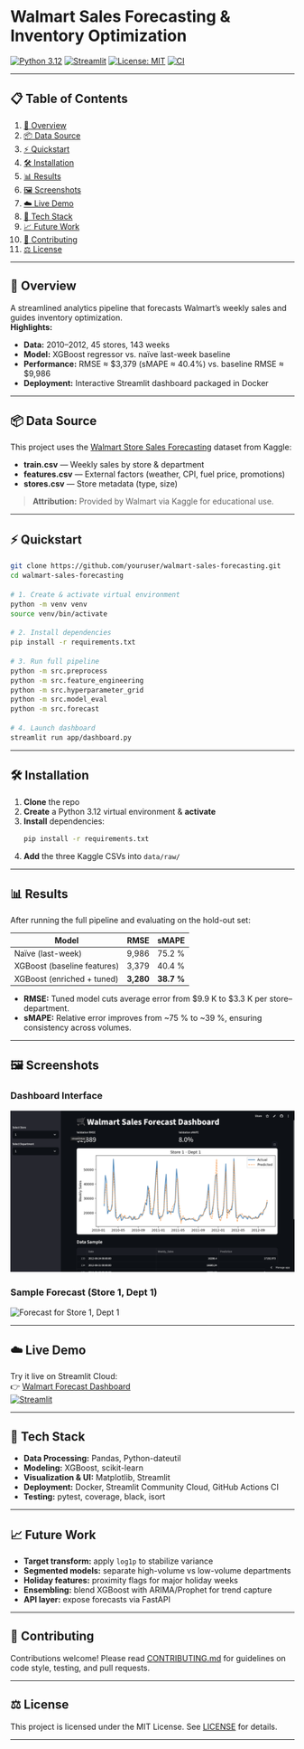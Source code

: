 # Walmart Sales Forecasting & Inventory Optimization

[![Python 3.12][py-badge]][py] [![Streamlit][st-badge]][st] [![License: MIT][license-badge]][license] [![CI][ci-badge]][ci]

---

## 📋 Table of Contents
1. [🚀 Overview](#-overview)  
2. [📦 Data Source](#-data-source)  
3. [⚡ Quickstart](#-quickstart)  
4. [🛠️ Installation](#️-installation)  
5. [📊 Results](#-results)  
6. [🖼️ Screenshots](#️-screenshots)  
7. [☁️ Live Demo](#️-live-demo)  
8. [🔧 Tech Stack](#-tech-stack)  
9. [📈 Future Work](#-future-work)  
10. [🤝 Contributing](#-contributing)  
11. [⚖️ License](#️-license)  

---

## 🚀 Overview
A streamlined analytics pipeline that forecasts Walmart’s weekly sales and guides inventory optimization.  
**Highlights:**  
- **Data:** 2010–2012, 45 stores, 143 weeks  
- **Model:** XGBoost regressor vs. naïve last-week baseline  
- **Performance:** RMSE ≈ $3,379 (sMAPE ≈ 40.4%) vs. baseline RMSE ≈ $9,986  
- **Deployment:** Interactive Streamlit dashboard packaged in Docker  

---

## 📦 Data Source
This project uses the [Walmart Store Sales Forecasting][kaggle-link] dataset from Kaggle:  
- **train.csv** — Weekly sales by store & department  
- **features.csv** — External factors (weather, CPI, fuel price, promotions)  
- **stores.csv** — Store metadata (type, size)  

> **Attribution:** Provided by Walmart via Kaggle for educational use.

---

## ⚡ Quickstart
```bash
git clone https://github.com/youruser/walmart-sales-forecasting.git
cd walmart-sales-forecasting

# 1. Create & activate virtual environment
python -m venv venv
source venv/bin/activate

# 2. Install dependencies
pip install -r requirements.txt

# 3. Run full pipeline
python -m src.preprocess
python -m src.feature_engineering
python -m src.hyperparameter_grid
python -m src.model_eval
python -m src.forecast

# 4. Launch dashboard
streamlit run app/dashboard.py
```

---

## 🛠️ Installation
1. **Clone** the repo  
2. **Create** a Python 3.12 virtual environment & **activate**  
3. **Install** dependencies:  
   ```bash
   pip install -r requirements.txt
   ```  
4. **Add** the three Kaggle CSVs into `data/raw/`  

---

## 📊 Results

After running the full pipeline and evaluating on the hold-out set:

| Model                       | RMSE    | sMAPE   |
|-----------------------------|---------|---------|
| Naïve (last-week)           | 9,986   | 75.2 %  |
| XGBoost (baseline features) | 3,379   | 40.4 %  |
| XGBoost (enriched + tuned)  | **3,280** | **38.7 %** |

- **RMSE:** Tuned model cuts average error from $9.9 K to $3.3 K per store–department.  
- **sMAPE:** Relative error improves from ~75 % to ~39 %, ensuring consistency across volumes.

---

## 🖼️ Screenshots

### Dashboard Interface  
![Dashboard Interface](visualizations/forecasts/dashboard.png)

### Sample Forecast (Store 1, Dept 1)  
![Forecast for Store 1, Dept 1](visualizations/forecasts/store_1_dept_1.png)

---

## ☁️ Live Demo
Try it live on Streamlit Cloud:  
👉 [Walmart Forecast Dashboard](https://walmartsalesforecasting-8qgin3zjyeghyancrfffux.streamlit.app)  
[![Streamlit][st-badge]][st]

---

## 🔧 Tech Stack
- **Data Processing:** Pandas, Python-dateutil  
- **Modeling:** XGBoost, scikit-learn  
- **Visualization & UI:** Matplotlib, Streamlit  
- **Deployment:** Docker, Streamlit Community Cloud, GitHub Actions CI  
- **Testing:** pytest, coverage, black, isort  

---

## 📈 Future Work
- **Target transform:** apply `log1p` to stabilize variance  
- **Segmented models:** separate high-volume vs low-volume departments  
- **Holiday features:** proximity flags for major holiday weeks  
- **Ensembling:** blend XGBoost with ARIMA/Prophet for trend capture  
- **API layer:** expose forecasts via FastAPI  

---

## 🤝 Contributing
Contributions welcome! Please read [CONTRIBUTING.md](CONTRIBUTING.md) for guidelines on code style, testing, and pull requests.

---

## ⚖️ License
This project is licensed under the MIT License. See [LICENSE](LICENSE) for details.

---

[py-badge]: https://img.shields.io/badge/python-3.12-blue  
[py]: https://www.python.org/  
[st-badge]: https://static.streamlit.io/badges/streamlit_badge_black_white.svg  
[st]: https://walmartsalesforecasting-8qgin3zjyeghyancrfffux.streamlit.app  
[license-badge]: https://img.shields.io/badge/license-MIT-green  
[license]: LICENSE  
[ci-badge]: https://github.com/youruser/walmart-sales-forecasting/actions/workflows/ci.yml/badge.svg  
[ci]: https://github.com/youruser/walmart-sales-forecasting/actions  
[kaggle-link]: https://www.kaggle.com/competitions/walmart-recruiting-store-sales-forecasting/data  
